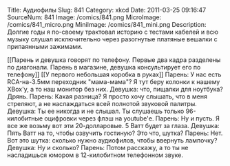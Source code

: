 Title: Аудиофилы 
Slug: 841 
Category: xkcd 
Date: 2011-03-25 09:16:47 
SourceNum: 841 
Image: /comics/841.png 
MicroImage: /comics/841_micro.png 
MiniImage: /comics/841_mini.png 
Description: Долгие годы я по-своему трактовал историю с тестами кабелей и всю музыку слушал исключительно через разогнутые платяные вешалки с припаянными зажимами. 

[[Парень и девушка говорят по телефону. Первые два кадра разделены по диагонали. Парень в магазине, девушка консультирует его по телефону]]
[[У первого небольшая коробка в руках]]
Парень: У нас есть RCA-на-3.5мм переходник "мама-мама"? Я тут беру колонки к нашему XBox'у, а то наш монитор без них.
Девушка: что, пищалки для ноутбука? Дрянь.
Парень: Какая разница? Я просто хочу слышать, что в меня стреляют, а не наслаждаться всей полнотой звуковой палитры.
Девушка: Ты ее никогда и не слышал. Ты слушаешь только 96-килобитные оцифровки через флэш на youtube'е.
Парень: Ну и пусть. Я все же возьму вот эти 20-долларовые. 5 Ватт будет за глаза.
Девушка: Пять Ватт на то, чтобы озвучить гостиную? Это что, шутка?
Парень: Нет. Вот это шутка: сколько нужно аудиофилов, чтобы ввернуть лампочку?
Девушка: Ну и сколько?
Парень: Потом расскажу, а то ты не насладишься юмором в 12-килобитном телефонном звуке.